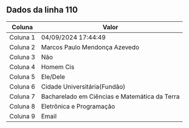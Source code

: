 ## Dados da linha 110

| Coluna | Valor |
|--------|-------|
| Coluna 1 | 04/09/2024 17:44:49 |
| Coluna 2 | Marcos Paulo Mendonça Azevedo |
| Coluna 3 | Não |
| Coluna 4 | Homem Cis |
| Coluna 5 | Ele/Dele |
| Coluna 6 | Cidade Universitária(Fundão) |
| Coluna 7 | Bacharelado em Ciências e Matemática da Terra |
| Coluna 8 | Eletrônica e Programação |
| Coluna 9 | Email |
